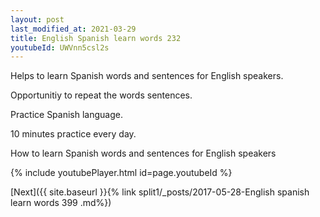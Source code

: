 ```yaml
---
layout: post
last_modified_at: 2021-03-29
title: English Spanish learn words 232 
youtubeId: UWVnn5csl2s
---
```

 
 
Helps to learn Spanish words and sentences for English speakers.

Opportunitiy to repeat the words sentences. 

Practice Spanish language. 
 
10 minutes practice every day. 
 
How to learn Spanish words and sentences for English speakers 
 
{% include youtubePlayer.html id=page.youtubeId %}
 
 
[Next]({{ site.baseurl }}{% link  split1/_posts/2017-05-28-English spanish learn words 399 .md%})
 
